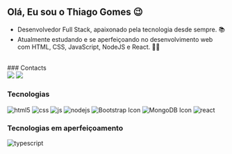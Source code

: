 ## Olá, Eu sou o Thiago Gomes 😉️

- Desenvolvedor Full Stack, apaixonado pela tecnologia desde sempre. 📚 <br>
- Atualmente estudando e se aperfeiçoando no desenvolvimento web com HTML, CSS, JavaScript, NodeJS e React. 👨‍💻

<br />
### Contacts

<div style="display: inline_block">
  <a href="https://www.linkedin.com/in/thgomesdev/" target="_blank"><img src="https://img.shields.io/badge/-LinkedIn-%230077B5?style=for-the-badge&logo=linkedin&logoColor=white" target="_blank"></a>
  <a href="mailto:thiagogomespereiradeabreu@gmail.com"><img src="https://img.shields.io/badge/-Gmail-%23333?style=for-the-badge&logo=gmail&logoColor=white" target="_blank"></a>
  </div>
  
### Tecnologias 

<div style="display: inline_block">
  <img align="center" alt="html5" src="https://img.shields.io/badge/HTML5-E34F26?style=for-the-badge&logo=html5&logoColor=white" />
  <img align="center" alt="css" src="https://img.shields.io/badge/CSS3-1572B6?style=for-the-badge&logo=css3&logoColor=white" />
  <img align="center" alt="js" src="https://img.shields.io/badge/JavaScript-F7DF1E?style=for-the-badge&logo=javascript&logoColor=black" />
  <img align="center" alt="nodejs" src="https://img.shields.io/badge/Node.js-43853D?style=for-the-badge&logo=node.js&logoColor=white" />
  <img align='center' alt="Bootstrap Icon" src= "https://img.shields.io/badge/Bootstrap-563D7C?style=for-the-badge&logo=bootstrap&logoColor=white">
  <img align='center' alt="MongoDB Icon" src= "https://img.shields.io/badge/MongoDB-4EA94B?style=for-the-badge&logo=mongodb&logoColor=white">
  <img align="center" alt="react" src="https://img.shields.io/badge/React-20232A?style=for-the-badge&logo=react&logoColor=61DAFB" />
</div>

### Tecnologias em aperfeiçoamento

<div style="display: inline_block">
    <img align="center" alt="typescript" src="https://img.shields.io/badge/Typescript-20232A?style=for-the-badge&logo=react&logoColor=61DAFB" />
</div><br>

